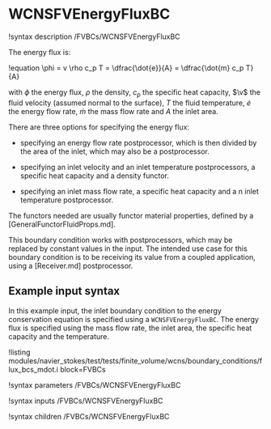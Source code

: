 # WCNSFVEnergyFluxBC

!syntax description /FVBCs/WCNSFVEnergyFluxBC

The energy flux is:

!equation
\phi = v \rho c_p T = \dfrac{\dot{e}}{A} = \dfrac{\dot{m} c_p T}{A}

with $\phi$ the energy flux, $\rho$ the density, $c_p$ the specific heat capacity, $\v$ the fluid velocity (assumed normal to the surface),
$T$ the fluid temperature, $\dot{e}$ the energy flow rate, $\dot{m}$ the mass flow rate and $A$ the inlet area.

There are three options for specifying the energy flux:

- specifying an energy flow rate postprocessor, which is then divided by the area of the inlet,
  which may also be a postprocessor.

- specifying an inlet velocity and an inlet temperature postprocessors, a specific heat capacity and a density functor.

- specifying an inlet mass flow rate, a specific heat capacity and a n inlet temperature postprocessor.


The functors needed are usually functor material properties, defined by a [GeneralFunctorFluidProps.md].

This boundary condition works with postprocessors, which may be replaced by constant
values in the input. The intended use case for this boundary condition is to be receiving its value from
a coupled application, using a [Receiver.md] postprocessor.

## Example input syntax

In this example input, the inlet boundary condition to the energy conservation equation is
specified using a `WCNSFVEnergyFluxBC`. The energy flux is specified using the mass flow rate, the inlet area,
the specific heat capacity and the temperature.

!listing modules/navier_stokes/test/tests/finite_volume/wcns/boundary_conditions/flux_bcs_mdot.i block=FVBCs

!syntax parameters /FVBCs/WCNSFVEnergyFluxBC

!syntax inputs /FVBCs/WCNSFVEnergyFluxBC

!syntax children /FVBCs/WCNSFVEnergyFluxBC
